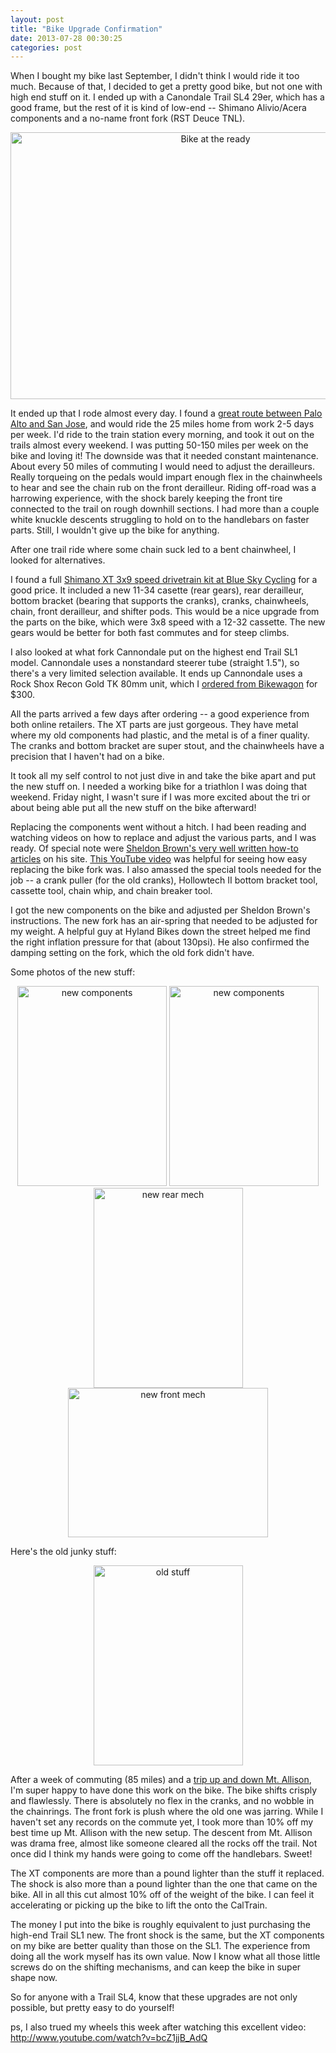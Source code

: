 ```yaml
---
layout: post
title: "Bike Upgrade Confirmation"
date: 2013-07-28 00:30:25
categories: post
---
```

When I bought my bike last September, I didn't think I would ride it too much.  Because of that, I decided to get a pretty good bike, but not one with high end stuff on it.  I ended up with a Canondale Trail SL4 29er, which has a good frame, but the rest of it is kind of low-end -- Shimano Alivio/Acera components and a no-name front fork (RST Deuce TNL).
<center>
<a href="http://www.flickr.com/photos/thenobot/8330666813/" title="Bike at the ready by thenobot, on Flickr"><img src="http://farm9.staticflickr.com/8491/8330666813_120e9645f3_z.jpg" width="640" height="427" alt="Bike at the ready"></a>
</center>

It ended up that I rode almost every day.  I found a <a href="http://app.strava.com/activities/69337629">great route between Palo Alto and San Jose</a>, and would ride the 25 miles home from work 2-5 days per week.  I'd ride to the train station every morning, and took it out on the trails almost every weekend.  I was putting 50-150 miles per week on the bike and loving it!  The downside was that it needed constant maintenance.  About every 50 miles of commuting I would need to adjust the derailleurs.  Really torqueing on the pedals would impart enough flex in the chainwheels to hear and see the chain rub on the front derailleur.  Riding off-road was a harrowing experience, with the shock barely keeping the front tire connected to the trail on rough downhill sections.  I had more than a couple white knuckle descents struggling to hold on to the handlebars on faster parts.  Still, I wouldn't give up the bike for anything.

After one trail ride where some chain suck led to a bent chainwheel, I looked for alternatives.

I found a full <a href="http://www.blueskycycling.com/product/5440/67/Shimano_XT_M770_Kit_9_Speed.htm">Shimano XT 3x9 speed drivetrain kit at Blue Sky Cycling</a> for a good price.  It included a new 11-34 casette (rear gears), rear derailleur, bottom bracket (bearing that supports the cranks), cranks, chainwheels, chain, front derailleur, and shifter pods.  This would be a nice upgrade from the parts on the bike, which were 3x8 speed with a 12-32 cassette.  The new gears would be better for both fast commutes and for steep climbs.

I also looked at what fork Cannondale put on the highest end Trail SL1 model.  Cannondale uses a nonstandard steerer tube (straight 1.5"), so there's a very limited selection available.  It ends up Cannondale uses a Rock Shox Recon Gold TK 80mm unit, which I <a href="http://www.bikewagon.com/rock-shox-recon-gold-tk-120mm-29er-fork-solo-air-1-5in-black">ordered from Bikewagon</a> for $300.

All the parts arrived a few days after ordering -- a good experience from both online retailers.  The XT parts are just gorgeous.  They have metal where my old components had plastic, and the metal is of a finer quality.  The cranks and bottom bracket are super stout, and the chainwheels have a precision that I haven't had on a bike.

It took all my self control to not just dive in and take the bike apart and put the new stuff on.  I needed a working bike for a triathlon I was doing that weekend.  Friday night, I wasn't sure if I was more excited about the tri or about being able put all the new stuff on the bike afterward!

Replacing the components went without a hitch.  I had been reading and watching videos on how to replace and adjust the various parts, and I was ready.  Of special note were <a href="http://sheldonbrown.com/">Sheldon Brown's very well written how-to articles</a> on his site.  <a href="http://www.youtube.com/watch?v=L86lBd4KwsM">This YouTube video</a> was helpful for seeing how easy replacing the bike fork was.  I also amassed the special tools needed for the job -- a crank puller (for the old cranks), Hollowtech II bottom bracket tool, cassette tool, chain whip, and chain breaker tool.

I got the new components on the bike and adjusted per Sheldon Brown's instructions.  The new fork has an air-spring that needed to be adjusted for my weight.  A helpful guy at Hyland Bikes down the street helped me find the right inflation pressure for that (about 130psi).  He also confirmed the damping setting on the fork, which the old fork didn't have.

Some photos of the new stuff:
<center><a href="http://www.flickr.com/photos/thenobot/9378695283/" title="new components by thenobot, on Flickr"><img src="http://farm6.staticflickr.com/5500/9378695283_8103f7dc5c_n.jpg" width="239" height="320" alt="new components"></a>
<a href="http://www.flickr.com/photos/thenobot/9381481032/" title="new components by thenobot, on Flickr"><img src="http://farm4.staticflickr.com/3760/9381481032_f6091f43ac_n.jpg" width="239" height="320" alt="new components"></a>
<a href="http://www.flickr.com/photos/thenobot/9378667385/" title="new rear mech by thenobot, on Flickr"><img src="http://farm6.staticflickr.com/5329/9378667385_0e35f728e8_n.jpg" width="239" height="320" alt="new rear mech"></a>
<a href="http://www.flickr.com/photos/thenobot/9381453056/" title="new front mech by thenobot, on Flickr"><img src="http://farm6.staticflickr.com/5543/9381453056_f9b473a539_n.jpg" width="320" height="239" alt="new front mech"></a>
</center>

Here's the old junky stuff:
<center><a href="http://www.flickr.com/photos/thenobot/9381453510/" title="old stuff by thenobot, on Flickr"><img src="http://farm6.staticflickr.com/5533/9381453510_b2022da350_n.jpg" width="239" height="320" alt="old stuff"></a></center>

After a week of commuting (85 miles) and a <a href="http://app.strava.com/activities/70196641">trip up and down Mt. Allison</a>, I'm super happy to have done this work on the bike.  The bike shifts crisply and flawlessly.  There is absolutely no flex in the cranks, and no wobble in the chainrings.  The front fork is plush where the old one was jarring.  While I haven't set any records on the commute yet, I took more than 10% off my best time up Mt. Allison with the new setup.  The descent from Mt. Allison was drama free, almost like someone cleared all the rocks off the trail.  Not once did I think my hands were going to come off the handlebars.  Sweet!

The XT components are more than a pound lighter than the stuff it replaced.  The shock is also more than a pound lighter than the one that came on the bike.  All in all this cut almost 10% off of the weight of the bike.  I can feel it accelerating or picking up the bike to lift the onto the CalTrain.

The money I put into the bike is roughly equivalent to just purchasing the high-end Trail SL1 new.  The front shock is the same, but the XT components on my bike are better quality than those on the SL1.  The experience from doing all the work myself has its own value.  Now I know what all those little screws do on the shifting mechanisms, and can keep the bike in super shape now.

So for anyone with a Trail SL4, know that these upgrades are not only possible, but pretty easy to do yourself!

ps, I also trued my wheels this week after watching this excellent video: http://www.youtube.com/watch?v=bcZ1jjB_AdQ

